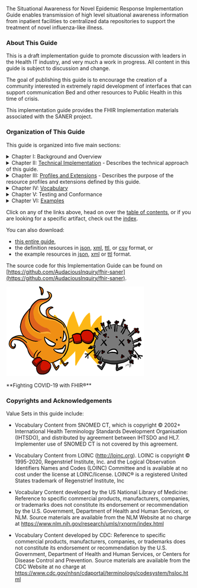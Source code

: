 
The Situational Awareness for Novel Epidemic Response Implementation Guide enables transmission
of high level situational awareness information from inpatient facilities to centralized data repositories
to support the treatment of novel influenza-like illness.


### About This Guide
This is a draft implementation guide to promote discussion with leaders in the Health
IT industry, and very much a work in progress.  All content in this guide is subject
to discussion and change.

The goal of publishing this guide is to encourage the creation of a community interested
in extremely rapid development of interfaces that can support communication Bed and other
resources to Public Health in this time of crisis.

This implementation guide provides the FHIR Implementation materials associated with
the SANER project.

### Organization of This Guide
This guide is organized into five main sections:

<details>
    <summary>Chapter I: Background and Overview</summary>
    <ol>
      <li><a href="background.html">Background</a> - Provides background about this IG</li>
      <li><a href="situational_awareness_measures.html">Measuring Situational Awareness</a> - Describes situational awareness and how to measure it.</li>
      <li><a href="measure_aggregation.html">Aggregating Data</a> - Describes how to aggregate Measure data.</li>
      <li><a href="measure_automation.html">Computing Measures</a> - Describes mechanisms to automate measure computation.</li>
      <li><a href="phrase_book.html">Creating Measures supporting Automation</a> - A Phrase Book for creating automatable Measures</li>
      <li><a href="measure_creation.html">Creating an Automated Measure</a> - Walks through the steps of creating an automated measure.</li>
    </ol>
</details>

<details>
    <summary>Chapter II: <a href="transactions.html">Technical Implementation</a> - Describes the technical approach of this guide.</summary>
    <ol>
        <li><a href="technology_environment.html">Environment</a> - Describes the technology environment.</li>
        <li><a href="architecture.html">Architecture</a> - Illustrates the Microservice Architecture.</li>
        <li><a href="security_considerations.html">Security Considerations</a> - Documents security concerns and mitigations.</li>
        <li><a href="use_cases.html">Use Cases</a> - Illustrates key use cases.</li>
        <li><a href="actors.html">Actors and Transactions</a> - Provides an overview of technical components.</li>
        <li><a href="transaction-1.html">Query Measure [PULL-TX]</a></li>
        <li><a href="transaction-2.html">Produce Measure [PUSH-TX]</a></li>
        <li><a href="transaction-3.html">Communicate Results [REPORT-TX]</a></li>
    </ol>
</details>

<details>
    <summary>Chapter III: <a href="profiles.html">Profiles and Extensions</a> - Describes the purpose of the resource profiles and
extensions defined by this guide.</summary>
    <ol>
        <li><summary>Profiles<details>
            <ol>
               {% include list-simple-profiles.xhtml %}
            </ol></details></summary>
        </li>
        <li><summary>Extensions<details>
            <ol>
               {% include list-simple-extensions.xhtml %}
            </ol></details></summary>
        </li>
    </ol>
</details>

<details>
    <summary>Chapter IV: <a href="vocabulary.html">Vocabulary</a></summary>
    <ol>
        <li><summary>Value Sets<details>
            <ol>
               {% include list-simple-valuesets.xhtml %}
            </ol></details></summary>
        </li>
        <li>Code Systems
            <ol>
               {% include list-simple-codesystems.xhtml %}
            </ol>
        </li>
        <!--li>Concept Maps
            <ol>
               {% include list-simple-conceptmaps.xhtml %}
            </ol>
        </li-->
    </ol>
</details>
<details>
    <summary>Chapter V: Testing and Conformance</summary>
    <ol>
        <li><a href='test_plan.html'>Test Plan</a></ol></li>
        <li id='capabilities'><summary>Capability Statements<details>
            <ol>
               {% include list-simple-capabilitystatements.xhtml %}
            </ol></details></summary>
        </li>
        <li><summary>Operations<details>
            <ol>
               {% include list-simple-operationdefinitions.xhtml %}
            </ol></details></summary>
        </li>
        <li>Search Parameters
            <ol>
               {% include list-simple-searchparameters.xhtml %}
            </ol>
        </li>
    </ol>
</details>

<details>
    <summary>Chapter VI: <a id='examples' href="examples.html">Examples</a></summary>
    <ol>
        <li><summary>Measures<details>
            <ol>
               {% include list-simple-measures.xhtml %}
            </ol></details></summary>
        </li>
        <li><summary>Locations<details>
            <ol>
               {% include list-simple-locations.xhtml %}
            </ol></details></summary>
        </li>
        <li><summary>Organizations<details>
            <ol>
                 {% include list-simple-organizations.xhtml %}
            </ol></details></summary>
        </li>
        <li><summary>Measure Reports<details>
            <ol>
               {% include list-simple-measurereports.xhtml %}
            </ol></details></summary>
        </li>
    </ol>
</details>

Click on any of the links above, head on over the [table of contents](toc.html), or
if you are looking for a specific artifact, check out the [index](artifacts.html).

You can also download:

* [this entire guide](full-ig.zip),
* the definition resources in [json](definitions.json.zip), [xml](definitions.xml.zip), [ttl](definitions.ttl.zip), or [csv](csvs.zip) format, or
* the example resources in [json](examples.json.zip), [xml](examples.xml.zip) or [ttl](examples.ttl.zip) format.

The source code for this Implementation Guide can be found on
[https://github.com/AudaciousInquiry/fhir-saner](https://github.com/AudaciousInquiry/fhir-saner).


![The SANER Project Logo](SANERLogo.png)
<div style='float: clear'/>
**Fighting COVID-19 with FHIR®**

### Copyrights and Acknowledgements

Value Sets in this guide include:

* Vocabulary Content from SNOMED CT, which is copyright © 2002+ International Health Terminology Standards
Development Organisation (IHTSDO), and distributed by agreement between IHTSDO and HL7. Implementer use of SNOMED CT
is not covered by this agreement.

* Vocabulary Content from LOINC (http://loinc.org). LOINC is copyright © 1995-2020, Regenstrief Institute, Inc. and
the Logical Observation Identifiers Names and Codes (LOINC) Committee and is available at no cost under the license
at LOINC/license. LOINC® is a registered United States trademark of Regenstrief Institute, Inc

* Vocabulary Content developed by the US National Library of Medicine: Reference to specific
commercial products, manufacturers, companies, or trademarks does not constitute its endorsement or recommendation
by the U.S. Government, Department of Health and Human Services, or NLM. Source materials are available from the
NLM Website at no charge at https://www.nlm.nih.gov/research/umls/rxnorm/index.html

* Vocabulary Content developed by CDC: Reference to specific commercial products, manufacturers, companies, or
trademarks does not constitute its endorsement or recommendation by the U.S. Government, Department of Health and
Human Services, or Centers for Disease Control and Prevention. Source materials are available from the CDC Website
at no charge at https://www.cdc.gov/nhsn/cdaportal/terminology/codesystem/hsloc.html
